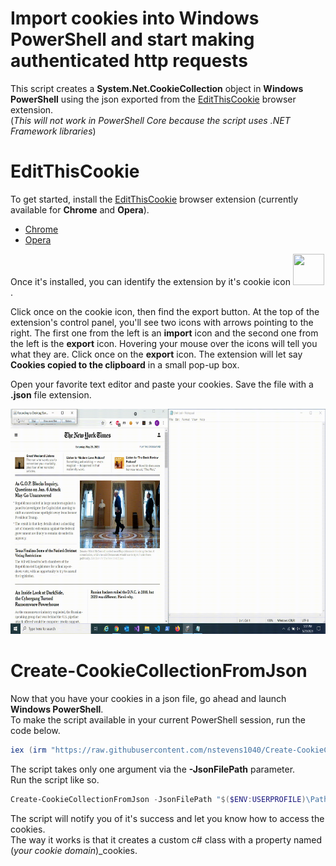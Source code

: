 # Import cookies into Windows PowerShell and start making authenticated http requests  
This script creates a **System.Net.CookieCollection** object in **Windows PowerShell** using the json exported from the [EditThisCookie](https://www.editthiscookie.com) browser extension.  
(*This will not work in PowerShell Core because the script uses .NET Framework libraries*)  

# EditThisCookie
To get started, install the [EditThisCookie](https://www.editthiscookie.com) browser extension (currently available for **Chrome** and **Opera**).  
   - [Chrome](https://chrome.google.com/webstore/detail/editthiscookie/fngmhnnpilhplaeedifhccceomclgfbg)
   - [Opera](https://addons.opera.com/en/extensions/details/edit-this-cookie)  

Once it's installed, you can identify the extension by it's cookie icon <img height=50 width=50 src="https://cdn.editthiscookie.com/images/cookie_v1.png">.  

Click once on the cookie icon, then find the export button. At the top of the extension's control panel, you'll see two icons with arrows pointing to the right. The first one from the left is an **import** icon and the second one from the left is the **export** icon. Hovering your mouse over the icons will tell you what they are. Click once on the **export** icon. The extension will let say **Cookies copied to the clipboard** in a small pop-up box.  

Open your favorite text editor and paste your cookies. Save the file with a **.json** file extension.  

<img width=640 height=360 src="https://raw.githubusercontent.com/nstevens1040/Create-CookieCollectionFromJson/main/.gitignore/3.gif">

# Create-CookieCollectionFromJson  

Now that you have your cookies in a json file, go ahead and launch **Windows PowerShell**.  
To make the script available in your current PowerShell session, run the code below.  
```ps1
iex (irm "https://raw.githubusercontent.com/nstevens1040/Create-CookieCollectionFromJson/main/Create-CookieCollectionFromJson.ps1")
```  
The script takes only one argument via the **-JsonFilePath** parameter.  
Run the script like so.  
```ps1
Create-CookieCollectionFromJson -JsonFilePath "$($ENV:USERPROFILE)\Path\To\JsonFile.json"
```  
The script will notify you of it's success and let you know how to access the cookies.  
The way it works is that it creates a custom c# class with a property named (*your cookie domain*)_cookies.  

